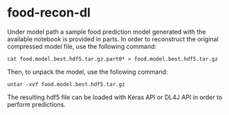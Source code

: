 # food-recon-dl

Under model path a sample food prediction model generated with the available notebook is provided in parts. In order to reconstruct the original compressed model file, use the following command:

```
cat food.model.best.hdf5.tar.gz.part0* > food.model.best.hdf5.tar.gz
```

Then, to unpack the model, use the following command:

```
untar -xvf food.model.best.hdf5.tar.gz
```

The resulting hdf5 file can be loaded with Keras API or DL4J API in order to perform predictions.
